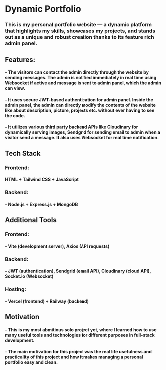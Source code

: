 # Dynamic Portfolio
### This is my personal portfolio website — a dynamic platform that highlights my skills, showcases my projects, and stands out as a unique and robust creation thanks to its feature rich admin panel.

## Features:
#### - The visitors can contact the admin directly through the website by sending messages. The admin is notified immediately in real time using Websocket if active and message is sent to admin panel, which the admin can view. 
#### - It uses secure JWT-based authentication for admin panel. Inside the admin panel, the admin can directly modify the contents of the website like about description, picture, projects etc. without ever having to see the code.
#### - It utilizes various third party backend APIs like Cloudinary for dynamically serving images, Sendgrid for sending email to admin when a visitor send a message. It also uses Websocket for real time notification.

## Tech Stack
### Frontend: 
####  HTML + Tailwind CSS + JavaScript

### Backend:
#### - Node.js + Express.js + MongoDB

## Additional Tools
### Frontend: 
#### - Vite (development server), Axios (API requests)

### Backend:
#### - JWT (authentication), Sendgrid (email API), Cloudinary (cloud API), Socket.io (Websocket)

### Hosting:
#### - Vercel (frontend) + Railway (backend)

## Motivation
#### - This is my most abmitious solo project yet, where I learned how to use many useful tools and technologies for different purposes in full-stack development. 
#### - The main motivation for this project was the real life usefulness and practicality of this project and how it makes managing a personal portfolio easy and clean.
